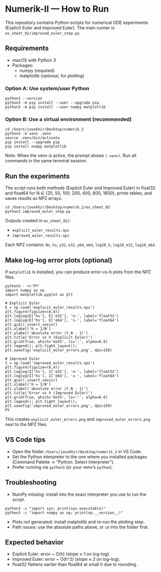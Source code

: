 # Numerik-II — How to Run

This repository contains Python scripts for numerical ODE experiments (Explicit Euler and Improved Euler). The main runner is `ex_sheet_02/improved_euler_step.py`.

## Requirements
- macOS with Python 3
- Packages:
  - numpy (required)
  - matplotlib (optional, for plotting)

### Option A: Use system/user Python
```
python3 --version
python3 -m pip install --user --upgrade pip
python3 -m pip install --user numpy matplotlib
```

### Option B: Use a virtual environment (recommended)
```
cd /Users/javokhir/Desktop/numerik_2
python3 -m venv .venv
source .venv/bin/activate
pip install --upgrade pip
pip install numpy matplotlib
```
Note: When the venv is active, the prompt shows `(.venv)`. Run all commands in the same terminal session.

## Run the experiments
The script runs both methods (Explicit Euler and Improved Euler) in float32 and float64 for N ∈ {25, 50, 100, 200, 400, 800, 1600}, prints tables, and saves results as NPZ arrays.

```
cd /Users/javokhir/Desktop/numerik_2/ex_sheet_02
python3 improved_euler_step.py
```

Outputs created in `ex_sheet_02/`:
- `explicit_euler_results.npz`
- `improved_euler_results.npz`

Each NPZ contains: `Ns`, `hs`, `y32`, `e32`, `y64`, `e64`, `log10_h`, `log10_e32`, `log10_e64`.

## Make log–log error plots (optional)
If `matplotlib` is installed, you can produce error-vs-h plots from the NPZ files.

```
python3 - <<'PY'
import numpy as np
import matplotlib.pyplot as plt

# Explicit Euler
E = np.load('explicit_euler_results.npz')
plt.figure(figsize=(6,4))
plt.loglog(E['hs'], E['e32'], 'o-', label='float32')
plt.loglog(E['hs'], E['e64'], 's-', label='float64')
plt.gca().invert_xaxis()
plt.xlabel('h = 1/N')
plt.ylabel('absolute error |Y_N - 1|')
plt.title('Error vs h (Explicit Euler)')
plt.grid(True, which='both', ls=':', alpha=0.6)
plt.legend(); plt.tight_layout(); plt.savefig('explicit_euler_errors.png', dpi=150)

# Improved Euler
I = np.load('improved_euler_results.npz')
plt.figure(figsize=(6,4))
plt.loglog(I['hs'], I['e32'], 'o-', label='float32')
plt.loglog(I['hs'], I['e64'], 's-', label='float64')
plt.gca().invert_xaxis()
plt.xlabel('h = 1/N')
plt.ylabel('absolute error |Y_N - 1|')
plt.title('Error vs h (Improved Euler)')
plt.grid(True, which='both', ls=':', alpha=0.6)
plt.legend(); plt.tight_layout(); plt.savefig('improved_euler_errors.png', dpi=150)
PY
```

This creates `explicit_euler_errors.png` and `improved_euler_errors.png` next to the NPZ files.

## VS Code tips
- Open the folder `/Users/javokhir/Desktop/numerik_2` in VS Code.
- Set the Python interpreter to the one where you installed packages (Command Palette → “Python: Select Interpreter”).
- Prefer running via `python3` (or your venv’s `python`).

## Troubleshooting
- NumPy missing: install into the exact interpreter you use to run the script.
```
python3 -c "import sys; print(sys.executable)"
python3 -c "import numpy as np; print(np.__version__)"
```
- Plots not generated: install matplotlib and re-run the plotting step.
- Path issues: use the absolute paths above, or `cd` into the folder first.

## Expected behavior
- Explicit Euler: error ~ O(h) (slope ≈ 1 on log–log).
- Improved Euler: error ~ O(h^2) (slope ≈ 2 on log–log).
- float32 flattens earlier than float64 at small h due to rounding.
